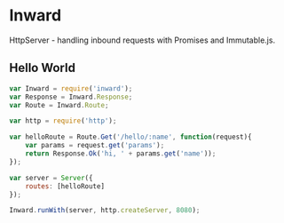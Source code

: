 # Inward

HttpServer - handling inbound requests with Promises and Immutable.js.
 

## Hello World


```javascript
var Inward = require('inward');
var Response = Inward.Response;
var Route = Inward.Route;

var http = require('http');

var helloRoute = Route.Get('/hello/:name', function(request){
    var params = request.get('params');
    return Response.Ok('hi, ' + params.get('name')); 
});

var server = Server({
    routes: [helloRoute]
});

Inward.runWith(server, http.createServer, 8080);
```

